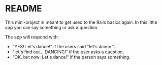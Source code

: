 # README

This mini-project in meant to get used to the Rails basics again. In this little app you can say something or ask a question. 

The app will respond with:
- "YES! Let's dance!" if the users said "let's dance.".
- "let's find out... DANCING!" if the user asks a question.
- "OK, but now: Let's dance!" if the person says something.

